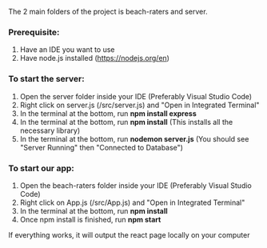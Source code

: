 The 2 main folders of the project is beach-raters and server.

### Prerequisite:
1. Have an IDE you want to use
2. Have node.js installed (https://nodejs.org/en)

### To start the server:
1. Open the server folder inside your IDE (Preferably Visual Studio Code)
2. Right click on server.js (/src/server.js) and "Open in Integrated Terminal"
3. In the terminal at the bottom, run **npm install express**
4. In the terminal at the bottom, run **npm install** (This installs all the necessary library)
5. In the terminal at the bottom, run **nodemon server.js** (You should see "Server Running" then "Connected to Database")

### To start our app:
1. Open the beach-raters folder inside your IDE (Preferably Visual Studio Code)
2. Right click on App.js (/src/App.js) and "Open in Integrated Terminal"
3. In the terminal at the bottom, run **npm install**
4. Once npm install is finished, run **npm start**

If everything works, it will output the react page locally on your computer

